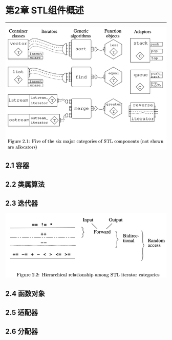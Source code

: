 # 第2章 STL组件概述
--------------------------------------------------
![STL各大组件的关系](https://github.com/cjdao/stl_example/blob/master/images/STLComponents.png)
## 2.1 容器

## 2.2 类属算法

## 2.3 迭代器
![STL迭代器的层级及相关操作](https://github.com/cjdao/stl_example/blob/master/images/STLIterator.png)

## 2.4 函数对象

## 2.5 适配器

## 2.6 分配器
